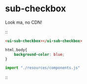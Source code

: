 <!--
type: page
title: SubCheckbox
location: ./components/sub-checkbox
layout: default
-->

# sub-checkbox

Look ma, no CDN!

::
```html
<ui-sub-checkbox></ui-sub-checkbox>
```
```css
html,body{
	background-color: blue;
}
```
```js
import "./resources/components.js"
```
::
